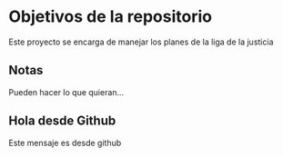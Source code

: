 # Objetivos de la repositorio

Este proyecto se encarga de manejar los planes de la liga de la justicia


## Notas
Pueden hacer lo que quieran...

## Hola desde Github
Este mensaje es desde github
